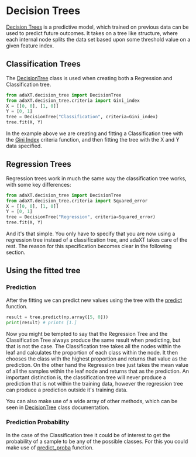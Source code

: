 # Decision Trees
[Decision Trees](https://en.wikipedia.org/wiki/Decision_tree) is a predictive model, which trained on previous data can be used to predict future outcomes. It takes on a tree like structure, where each internal node splits the data set based upon some threshold value on a given feature index.

## Classification Trees
The [DecisionTree](../tree/DecisionTree.md) class is used when creating both a Regression and Classification tree.
```py
from adaXT.decision_tree import DecisionTree
from adaXT.decision_tree.criteria import Gini_index
X = [[0, 0], [1, 0]]
Y = [0, 1]
tree = DecisionTree("Classification", criteria=Gini_index)
tree.fit(X, Y)
```
In the example above we are creating and fitting a Classification
tree with the [Gini Index](../criteria/criteria.md#adaXT.decision_tree.criteria.Gini_index) criteria function, and then fitting the tree with the X and Y data specified.

## Regression Trees
Regression trees work in much the same way the classification tree works, with some key differences:
```py
from adaXT.decision_tree import DecisionTree
from adaXT.decision_tree.criteria import Squared_error
X = [[0, 0], [1, 0]]
Y = [0, 1]
tree = DecisionTree("Regression", criteria=Squared_error)
tree.fit(X, Y)
```
And it's that simple. You only have to specify that you are now using a regression tree instead of a classification tree, and adaXT takes care of the rest. The reason for this specification becomes clear in the following section.

## Using the fitted tree

### Prediction
After the fitting we can predict new values using the tree with the [predict](../tree/DecisionTree.md#adaXT.decision_tree.DecisionTree.DecisionTree.predict) function.
```py
result = tree.predict(np.array([5, 0]))
print(result) # prints [1.]
```
Now you might be tempted to say that the Regression Tree and the Classification Tree always produce the same result when predicting, but that is not the case. The Classification tree takes all the nodes within the leaf and calculates the proportion of each class within the node. It then chooses the class with the highest proportion and returns that value as the prediction.
On the other hand the Regression tree just takes the mean value of all the samples within the leaf node and returns that as the prediction.
An important distinction is, the classification tree will never produce a prediction that is not within the training data, however the regression tree can produce a prediction outside it's training data.

You can also make use of a wide array of other methods, which can be seen in [DecisionTree](../tree/DecisionTree.md) class documentation.

### Prediction Probability
In the case of the Classification tree it could be of interest to get the probability of a sample to be any of the possible classes. For this you could make use of [predict_proba](../tree/DecisionTree.md#adaXT.decision_tree.DecisionTree.DecisionTree.predict_proba) function.